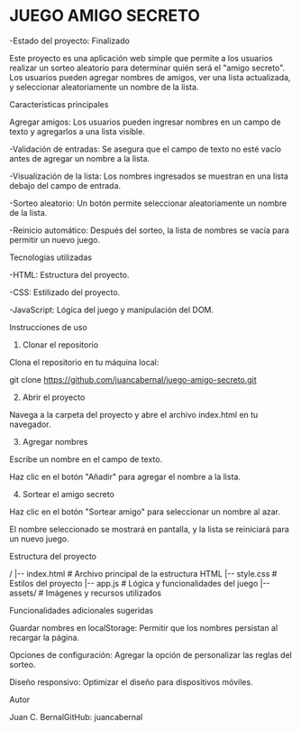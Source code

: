 <h1>JUEGO AMIGO SECRETO</h1>

-Estado del proyecto: Finalizado

Este proyecto es una aplicación web simple que permite a los usuarios realizar un sorteo aleatorio para determinar quién será el "amigo secreto". Los usuarios pueden agregar nombres de amigos, ver una lista actualizada, y seleccionar aleatoriamente un nombre de la lista.

Características principales

Agregar amigos: Los usuarios pueden ingresar nombres en un campo de texto y agregarlos a una lista visible.

-Validación de entradas: Se asegura que el campo de texto no esté vacío antes de agregar un nombre a la lista.

-Visualización de la lista: Los nombres ingresados se muestran en una lista debajo del campo de entrada.

-Sorteo aleatorio: Un botón permite seleccionar aleatoriamente un nombre de la lista.

-Reinicio automático: Después del sorteo, la lista de nombres se vacía para permitir un nuevo juego.

Tecnologías utilizadas

-HTML: Estructura del proyecto.

-CSS: Estilizado del proyecto.

-JavaScript: Lógica del juego y manipulación del DOM.

Instrucciones de uso

1. Clonar el repositorio

Clona el repositorio en tu máquina local:

git clone https://github.com/juancabernal/juego-amigo-secreto.git

2. Abrir el proyecto

Navega a la carpeta del proyecto y abre el archivo index.html en tu navegador.

3. Agregar nombres

Escribe un nombre en el campo de texto.

Haz clic en el botón "Añadir" para agregar el nombre a la lista.

4. Sortear el amigo secreto

Haz clic en el botón "Sortear amigo" para seleccionar un nombre al azar.

El nombre seleccionado se mostrará en pantalla, y la lista se reiniciará para un nuevo juego.

Estructura del proyecto

/
|-- index.html        # Archivo principal de la estructura HTML
|-- style.css         # Estilos del proyecto
|-- app.js            # Lógica y funcionalidades del juego
|-- assets/           # Imágenes y recursos utilizados

Funcionalidades adicionales sugeridas

Guardar nombres en localStorage: Permitir que los nombres persistan al recargar la página.

Opciones de configuración: Agregar la opción de personalizar las reglas del sorteo.

Diseño responsivo: Optimizar el diseño para dispositivos móviles.

Autor

Juan C. BernalGitHub: juancabernal

